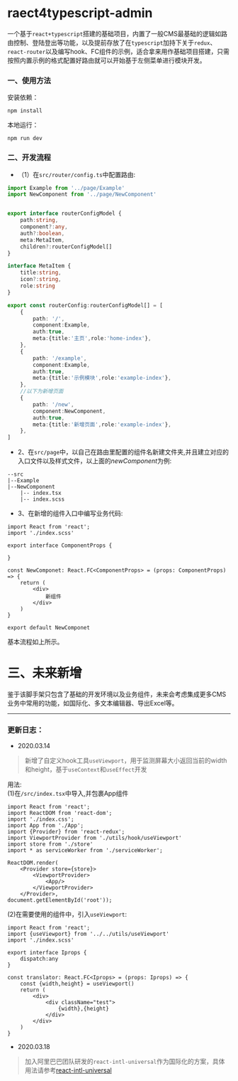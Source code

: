 # raect4typescript-admin
一个基于`react+typescript`搭建的基础项目，内置了一般CMS最基础的逻辑如路由控制、登陆登出等功能，以及提前存放了在`typescript`加持下关于`redux`、`react-router`以及编写hook、FC组件的示例，适合拿来用作基础项目搭建，只需按照内置示例的格式配置好路由就可以开始基于左侧菜单进行模块开发。

### 一、使用方法
安装依赖：
```
npm install
```
本地运行：
```
npm run dev
```

### 二、开发流程
- （1）在`src/router/config.ts`中配置路由:
```typescript
import Example from '../page/Example'
import NewComponent from '../page/NewComponent'


export interface routerConfigModel {
    path:string,
    component?:any,
    auth?:boolean,
    meta:MetaItem,
    children?:routerConfigModel[]
}

interface MetaItem {
    title:string,
    icon?:string,
    role:string
}

export const routerConfig:routerConfigModel[] = [
    {
        path: '/',
        component:Example,
        auth:true,
        meta:{title:'主页',role:'home-index'},
    },
    {
        path: '/example',
        component:Example,
        auth:true,
        meta:{title:'示例模块',role:'example-index'},
    },
    //以下为新增页面
    {
        path: '/new',
        component:NewComponent,
        auth:true,
        meta:{title:'新增页面',role:'example-index'},
    },
]
```

- 2、在`src/page`中，以自己在路由里配置的组件名新建文件夹,并且建立对应的入口文件以及样式文件，以上面的*newComponent*为例:
```
--src
|--Example
|--NewComponent
    |-- index.tsx
    |-- index.scss

```
- 3、在新增的组件入口中编写业务代码:
```tsx
import React from 'react';
import './index.scss'

export interface ComponentProps {

}

const NewComponet: React.FC<ComponentProps> = (props: ComponentProps) => {
    return (
        <div>
            新组件
        </div>
    )
}

export default NewComponet
```

基本流程如上所示。


# 三、未来新增
鉴于该脚手架只包含了基础的开发环境以及业务组件，未来会考虑集成更多CMS业务中常用的功能，如国际化、多文本编辑器、导出Excel等。

---
 
 
### 更新日志：

- 2020.03.14
> 新增了自定义hook工具`useViewport`，用于监测屏幕大小返回当前的width和height，基于`useContext`和`useEffect`开发

用法:  
(1)在`/src/index.tsx`中导入,并包裹App组件
```tsx
import React from 'react';
import ReactDOM from 'react-dom';
import './index.css';
import App from './App';
import {Provider} from 'react-redux';
import ViewportProvider from './utils/hook/useViewport'
import store from './store'
import * as serviceWorker from './serviceWorker';

ReactDOM.render(
    <Provider store={store}>
        <ViewportProvider>
            <App/> 
        </ViewportProvider>
    </Provider>,
document.getElementById('root'));
```
(2)在需要使用的组件中，引入`useViewport`:
```tsx
import React from 'react';
import {useViewport} from '../../utils/useViewport'
import './index.scss'

export interface Iprops {
    dispatch:any
}

const translator: React.FC<Iprops> = (props: Iprops) => {
    const {width,height} = useViewport()
    return (
        <div>
            <div className="test">
                {width},{height}
            </div>
        </div>
    )
}
```

- 2020.03.18
> 加入阿里巴巴团队研发的```react-intl-universal```作为国际化的方案，具体用法请参考[react-intl-universal](https://github.com/alibaba/react-intl-universal)